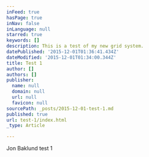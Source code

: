 ```yaml
---
inFeed: true
hasPage: true
inNav: false
inLanguage: null
starred: true
keywords: []
description: This is a test of my new grid system.
datePublished: '2015-12-01T01:36:41.434Z'
dateModified: '2015-12-01T01:34:00.344Z'
title: Test 1
author: []
authors: []
publisher:
  name: null
  domain: null
  url: null
  favicon: null
sourcePath: _posts/2015-12-01-test-1.md
published: true
url: test-1/index.html
_type: Article

---
```

Jon Baklund test 1